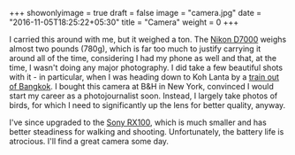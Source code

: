 +++
showonlyimage = true
draft = false
image = "camera.jpg"
date = "2016-11-05T18:25:22+05:30"
title = "Camera"
weight = 0
+++

I carried this around with me, but it weighed a ton. The [Nikon D7000](http://amzn.to/2nEoD64) weighs almost two pounds (780g), which is far too much to justify carrying it around all of the time, considering I had my phone as well and that, at the time, I wasn't doing any major photography. I did take a few beautiful shots with it - in particular, when I was heading down to Koh Lanta by a [train out of Bangkok](/train-ticket). I bought this camera at B&H in New York, convinced I would start my career as a photojournalist soon. Instead, I largely take photos of birds, for which I need to significantly up the lens for better quality, anyway.

I've since upgraded to the [Sony RX100](http://amzn.to/2oU7V2C), which is much smaller and has better steadiness for walking and shooting. Unfortunately, the battery life is atrocious. I'll find a great camera some day.
